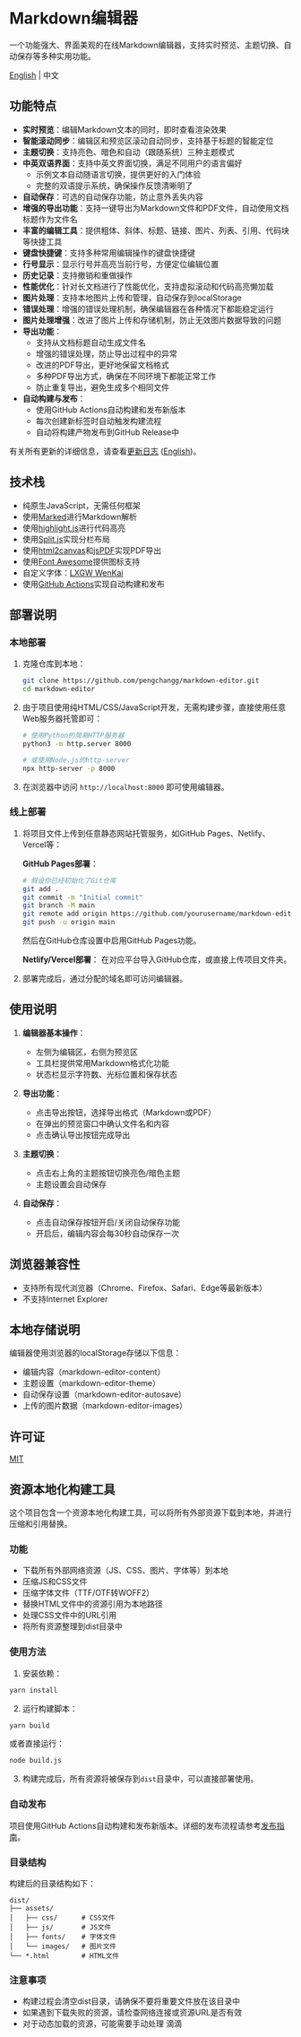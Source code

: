# Markdown编辑器

一个功能强大、界面美观的在线Markdown编辑器，支持实时预览、主题切换、自动保存等多种实用功能。

[English](README.en.md) | 中文

## 功能特点

- **实时预览**：编辑Markdown文本的同时，即时查看渲染效果
- **智能滚动同步**：编辑区和预览区滚动自动同步，支持基于标题的智能定位
- **主题切换**：支持亮色、暗色和自动（跟随系统）三种主题模式
- **中英双语界面**：支持中英文界面切换，满足不同用户的语言偏好
  - 示例文本自动随语言切换，提供更好的入门体验
  - 完整的双语提示系统，确保操作反馈清晰明了
- **自动保存**：可选的自动保存功能，防止意外丢失内容
- **增强的导出功能**：支持一键导出为Markdown文件和PDF文件，自动使用文档标题作为文件名
- **丰富的编辑工具**：提供粗体、斜体、标题、链接、图片、列表、引用、代码块等快捷工具
- **键盘快捷键**：支持多种常用编辑操作的键盘快捷键
- **行号显示**：显示行号并高亮当前行号，方便定位编辑位置
- **历史记录**：支持撤销和重做操作
- **性能优化**：针对长文档进行了性能优化，支持虚拟滚动和代码高亮懒加载
- **图片处理**：支持本地图片上传和管理，自动保存到localStorage
- **错误处理**：增强的错误处理机制，确保编辑器在各种情况下都能稳定运行
- **图片处理增强**：改进了图片上传和存储机制，防止无效图片数据导致的问题
- **导出功能**：
  - 支持从文档标题自动生成文件名
  - 增强的错误处理，防止导出过程中的异常
  - 改进的PDF导出，更好地保留文档格式
  - 多种PDF导出方式，确保在不同环境下都能正常工作
  - 防止重复导出，避免生成多个相同文件
- **自动构建与发布**：
  - 使用GitHub Actions自动构建和发布新版本
  - 每次创建新标签时自动触发构建流程
  - 自动将构建产物发布到GitHub Release中

有关所有更新的详细信息，请查看[更新日志](CHANGELOG.md) ([English](CHANGELOG.en.md))。

## 技术栈

- 纯原生JavaScript，无需任何框架
- 使用[Marked](https://marked.js.org/)进行Markdown解析
- 使用[highlight.js](https://highlightjs.org/)进行代码高亮
- 使用[Split.js](https://split.js.org/)实现分栏布局
- 使用[html2canvas](https://html2canvas.hertzen.com/)和[jsPDF](https://github.com/parallax/jsPDF)实现PDF导出
- 使用[Font Awesome](https://fontawesome.com/)提供图标支持
- 自定义字体：[LXGW WenKai](https://github.com/lxgw/LxgwWenKai)
- 使用[GitHub Actions](https://github.com/features/actions)实现自动构建和发布

## 部署说明

### 本地部署

1. 克隆仓库到本地：
   ```bash
   git clone https://github.com/pengchangg/markdown-editor.git
   cd markdown-editor
   ```

2. 由于项目使用纯HTML/CSS/JavaScript开发，无需构建步骤，直接使用任意Web服务器托管即可：
   ```bash
   # 使用Python的简易HTTP服务器
   python3 -m http.server 8000

   # 或使用Node.js的http-server
   npx http-server -p 8000
   ```

3. 在浏览器中访问 `http://localhost:8000` 即可使用编辑器。

### 线上部署

1. 将项目文件上传到任意静态网站托管服务，如GitHub Pages、Netlify、Vercel等：

   **GitHub Pages部署**：
   ```bash
   # 假设你已经初始化了Git仓库
   git add .
   git commit -m "Initial commit"
   git branch -M main
   git remote add origin https://github.com/yourusername/markdown-editor.git
   git push -u origin main
   ```
   然后在GitHub仓库设置中启用GitHub Pages功能。

   **Netlify/Vercel部署**：
   在对应平台导入GitHub仓库，或直接上传项目文件夹。

2. 部署完成后，通过分配的域名即可访问编辑器。

## 使用说明

1. **编辑器基本操作**：
   - 左侧为编辑区，右侧为预览区
   - 工具栏提供常用Markdown格式化功能
   - 状态栏显示字符数、光标位置和保存状态

2. **导出功能**：
   - 点击导出按钮，选择导出格式（Markdown或PDF）
   - 在弹出的预览窗口中确认文件名和内容
   - 点击确认导出按钮完成导出

3. **主题切换**：
   - 点击右上角的主题按钮切换亮色/暗色主题
   - 主题设置会自动保存

4. **自动保存**：
   - 点击自动保存按钮开启/关闭自动保存功能
   - 开启后，编辑内容会每30秒自动保存一次

## 浏览器兼容性

- 支持所有现代浏览器（Chrome、Firefox、Safari、Edge等最新版本）
- 不支持Internet Explorer

## 本地存储说明

编辑器使用浏览器的localStorage存储以下信息：
- 编辑内容（markdown-editor-content）
- 主题设置（markdown-editor-theme）
- 自动保存设置（markdown-editor-autosave）
- 上传的图片数据（markdown-editor-images）

## 许可证

[MIT](LICENSE)

## 资源本地化构建工具

这个项目包含一个资源本地化构建工具，可以将所有外部资源下载到本地，并进行压缩和引用替换。

### 功能

- 下载所有外部网络资源（JS、CSS、图片、字体等）到本地
- 压缩JS和CSS文件
- 压缩字体文件（TTF/OTF转WOFF2）
- 替换HTML文件中的资源引用为本地路径
- 处理CSS文件中的URL引用
- 将所有资源整理到dist目录中

### 使用方法

1. 安装依赖：

```bash
yarn install
```

2. 运行构建脚本：

```bash
yarn build
```

或者直接运行：

```bash
node build.js
```

3. 构建完成后，所有资源将被保存到`dist`目录中，可以直接部署使用。

### 自动发布

项目使用GitHub Actions自动构建和发布新版本。详细的发布流程请参考[发布指南](RELEASE_GUIDE.md)。

### 目录结构

构建后的目录结构如下：

```
dist/
├── assets/
│   ├── css/      # CSS文件
│   ├── js/       # JS文件
│   ├── fonts/    # 字体文件
│   └── images/   # 图片文件
└── *.html        # HTML文件
```

### 注意事项

- 构建过程会清空dist目录，请确保不要将重要文件放在该目录中
- 如果遇到下载失败的资源，请检查网络连接或资源URL是否有效
- 对于动态加载的资源，可能需要手动处理 滴滴
